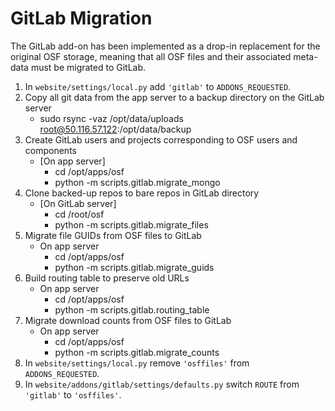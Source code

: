# GitLab Migration

The GitLab add-on has been implemented as a drop-in replacement for the
original OSF storage, meaning that all OSF files and their associated meta-
data must be migrated to GitLab.

1. In `website/settings/local.py` add `'gitlab'` to `ADDONS_REQUESTED`.
2. Copy all git data from the app server to a backup directory on the GitLab server
    * sudo rsync -vaz /opt/data/uploads root@50.116.57.122:/opt/data/backup
3. Create GitLab users and projects corresponding to OSF users and components
    * [On app server]
        * cd /opt/apps/osf
        * python -m scripts.gitlab.migrate_mongo
4. Clone backed-up repos to bare repos in GitLab directory
	* [On GitLab server]
		* cd /root/osf
		* python -m scripts.gitlab.migrate_files
5. Migrate file GUIDs from OSF files to GitLab
	* On app server
		* cd /opt/apps/osf
		* python -m scripts.gitlab.migrate_guids
6. Build routing table to preserve old URLs
	* On app server
		* cd /opt/apps/osf
		* python -m scripts.gitlab.routing_table
7. Migrate download counts from OSF files to GitLab
	* On app server
		* cd /opt/apps/osf
		* python -m scripts.gitlab.migrate_counts
8. In `website/settings/local.py` remove `'osffiles'` from `ADDONS_REQUESTED`.
9. In `website/addons/gitlab/settings/defaults.py` switch `ROUTE` from `'gitlab'` to `'osffiles'`.
